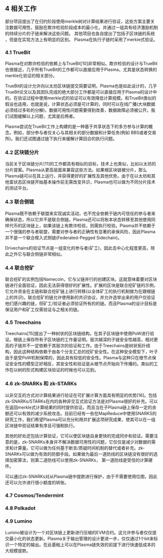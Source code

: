 ## 4 相关工作

部分项目提出了在归约阶段使用merkle树对计算结果进行验证，这些方案主要关注数据可用性，鼓励在欺诈检验阶段成本的最小化，并通过一组具有经济激励机制的持续分片的子链来解决这些问题。
其他项目也各自提出了包括子区块链的系统 ，但是在实现方法上有明显的区别。
Plasma在执行子链时采用了merkle式验证。

### 4.1 TrueBit

Plasma在对欺诈检验的依赖上与TrueBit[10]非常相似。欺诈检验的设计与TrueBit也很接近，几乎所有TrueBit的工作都可以直接应用于Plasma，尤其是状态转换的merkle化验证的相关部分。

TrueBit的设计允许向以太坊区块链提交简要证明，Plasma也是如此设计的，几乎TrueBit论文以及其团队完成的绝大部分工作都是可以直接应用于Plasma的设计中的。在验证过程中使用merkle式的验证可以有效降低计算规模。和TrueBit类似的假设也适用，也就是说，计算状态必须是可计算的，同时可以在线广播(大块数据必须经过多轮的分解)，数据可用性问题需要得到改善，数据故障必须被公开。我们试图缓解以上问题，尤其是后两者。

Plasma尝试在TrueBit工作上构建的是一种基于共享状态下的多方参与计算的概念。例如，部分参与者仅关心与其相关的部分数据和计算任务(例如 BBS或者交易所)。我们还试图通过链下执行来缓解计算回合的执行问题。

### 4.2 区块链分片

当前关于区块链分片[11]的工作都具有相似的目标，技术上也类似，比如以太坊的分片提案。Plasma从更高层面来兼容这些方法。如果根区块链被分片，那么Plasma链可以在其上运行，并获得更好的扩展性及其他优势。由于在以太坊和其他富状态区块链开始基本操作前无需改变共识，Plasma也可以做为不同分片技术的测试平台。

### 4.3 联合侧链

Plasma既不依赖于联盟来实现诚实活动，也不完全依赖于链内可信任的参与者来确保状态，所以它并不是联合侧链。Plasma还可以将账本状态转移至其他使用同样代币的区块链上，如果该链上有欺诈检验，则需执行校验。Plasma并不依赖于一个很强的参与者联盟，需要对参与者的正确性有显著的承保风险，因此Plasma并不是一个联合楔入式侧链(Federated-Pegged Sidechain)。

Drivechains的验证节点是一组变化的参与者(矿工)，因此去中心化程度更高，除此之外它与联合侧链非常相似。

### 4.4 联合挖矿


联合挖矿的实例包括Namecoin，它与父链并行的创建区块。这就意味着要对区块链进行全面验证，因此无法获得很好的扩展性。扩展的区块是联合挖矿链的示例，它允许资金在主链和联合挖矿链上进行转移(以全体矿工的执行机制做为在跟根链上的共识)。联合挖矿的链允许使用新的共识协议，并允许选举出来的用户仅验证他们感兴趣的链，但矿工/验证者必须验证所有的的链。而且Plasma的设计目标是保证用户和矿工仅需验证与之相关的链。

### 4.5 Treechains

Treechains[15]提出了一种树状的区块链结构，在其子区块链中使用PoW进行验证。根链上保存所有子区块链的工作量证明。层次越深的子链安全性越高，相对更高的子链并不一定依赖于其层次的验证和工作。由于Treechains是树状拓扑结构，因此这种结构依赖于由各个分支汇总的挖矿安全性。在这种安全模型下，叶子由于是受PoW机制保障的，因此具有较低的安全性。Plasma与这种只在根节点保证安全性的模型正好相反，其安全性和验证是从根节点开始向下传播的。类似的工作在以树的形式构建区块验证的时候也可以见到。

### 4.6 zk-SNARKs 和 zk-STARKs

以非交互的方式对计算结果进行验证在可扩展计算方面具有明显的优势[16]。包括zk-SNARKs/STARKs在内的各种非交互式验证方法是对Plasma很好的补充。可以在返回merkle式计算结果的同时提供验证。而且当在子Plasma链上保存一定的余额还可以有效的减少系统攻击。目前已经有一些在MapReduce中使用SNARKS的研究工作，我们希望Plasma可以充分利用并扩展这项研究成果，使其可以在一组区块链中验证结果有序且可强制执行。

其他的好处还包括计算验证，它可以使区块链自身更快的完成同步和验证。需要注意的是，zk-SNARKs本身并不解决数据可用性的问题，它仅仅是减少对数据的需求和计算量。它可以做为任何基于断言/质疑时间机制的替代或者补充。zk-SNARKs可以做为有效的防御手段。如果做为最后一道防线的区块链没有很好的选择加密算法，则第二道防线可以使用zk-SNARKs， 第一道防线是受信的计算硬件。

可以通过zk-SNARKs对从Plasma链中提款进行保护，由于不需要使用位图，因此还可以允许进行很小额度的转账。

### 4.7 Cosmos/Tendermint

### 4.8 Polkadot

### 4.9 Lumino

Lumino被设计为一个对区块链上更新进行压缩的EVM合约。这允许参与者仅仅提交最小化的状态更新。Plasma关于输出管理的设计更进一步，仅仅通过1个bit来标识一个特定的输出。在此基础上可以在Plasma链失效的前提下进行快速低成本的大规模提款。